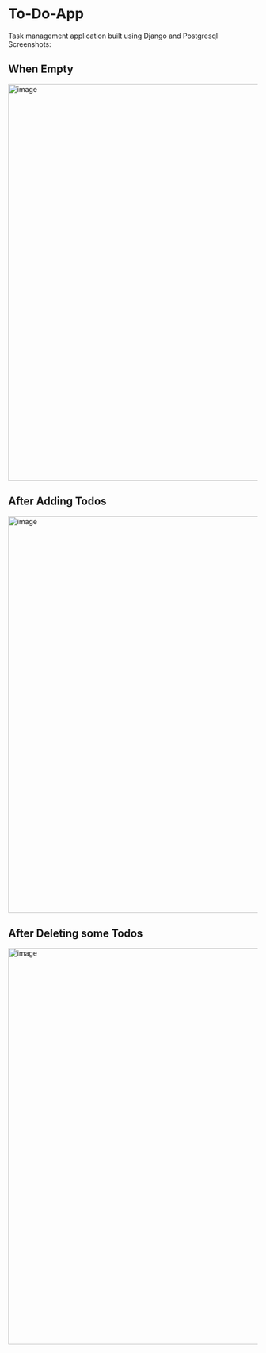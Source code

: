 # To-Do-App
Task management application built using Django and Postgresql<br>
Screenshots:<br>
## When Empty<br>
<img width="800" alt="image" src="https://user-images.githubusercontent.com/74810833/187024287-2e635eca-357f-4619-8212-600649bda9c0.png"><br>
## After Adding Todos <br>
<img width="800" alt="image" src="https://user-images.githubusercontent.com/74810833/187024394-75481f0e-b27a-4a81-90cf-68bdc4b3df36.png"><br>
## After Deleting some Todos<br>
<img width="800" alt="image" src="https://user-images.githubusercontent.com/74810833/187024449-775a06c2-fe8d-4fcb-8ea5-ab6415611a6a.png"><br>

